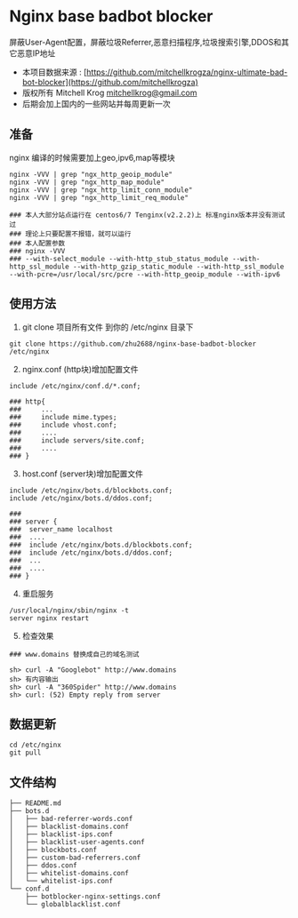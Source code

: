 Nginx base badbot blocker
=====================
屏蔽User-Agent配置，屏蔽垃圾Referrer,恶意扫描程序,垃圾搜索引擎,DDOS和其它恶意IP地址

 - 本项目数据来源 : 
[https://github.com/mitchellkrogza/nginx-ultimate-bad-bot-blocker](https://github.com/mitchellkrogza)
 - 版权所有 Mitchell Krog <mitchellkrog@gmail.com>
 - 后期会加上国内的一些网站并每周更新一次

## 准备
nginx 编译的时候需要加上geo,ipv6,map等模块

```
nginx -VVV | grep "ngx_http_geoip_module"
nginx -VVV | grep "ngx_http_map_module"
nginx -VVV | grep "ngx_http_limit_conn_module"
nginx -VVV | grep "ngx_http_limit_req_module"

### 本人大部分站点运行在 centos6/7 Tenginx(v2.2.2)上 标准nginx版本并没有测试过
### 理论上只要配置不报错，就可以运行
### 本人配置参数
### nginx -VVV
### --with-select_module --with-http_stub_status_module --with-http_ssl_module --with-http_gzip_static_module --with-http_ssl_module --with-pcre=/usr/local/src/pcre --with-http_geoip_module --with-ipv6

```

## 使用方法

1. git clone 项目所有文件 到你的 /etc/nginx 目录下

```
git clone https://github.com/zhu2688/nginx-base-badbot-blocker /etc/nginx
```

2. nginx.conf (http块)增加配置文件

```
include /etc/nginx/conf.d/*.conf;

### http{
###     ...
###     include mime.types;
###     include vhost.conf;
###     ....
###     include servers/site.conf;
###     ....
### }
```

3. host.conf (server块)增加配置文件

```
include /etc/nginx/bots.d/blockbots.conf;
include /etc/nginx/bots.d/ddos.conf;

### 
### server {
###  server_name localhost
###  ....
###  include /etc/nginx/bots.d/blockbots.conf;
###  include /etc/nginx/bots.d/ddos.conf;
###  ...
###  ....
### }

```

4. 重启服务

```
/usr/local/nginx/sbin/nginx -t
server nginx restart
```

5. 检查效果

```
### www.domains 替换成自己的域名测试

sh> curl -A "Googlebot" http://www.domains
sh> 有内容输出
sh> curl -A "360Spider" http://www.domains
sh> curl: (52) Empty reply from server

```

## 数据更新
```
cd /etc/nginx 
git pull
```

## 文件结构
```
├── README.md
├── bots.d
│   ├── bad-referrer-words.conf
│   ├── blacklist-domains.conf
│   ├── blacklist-ips.conf
│   ├── blacklist-user-agents.conf
│   ├── blockbots.conf
│   ├── custom-bad-referrers.conf
│   ├── ddos.conf
│   ├── whitelist-domains.conf
│   └── whitelist-ips.conf
└── conf.d
    ├── botblocker-nginx-settings.conf
    └── globalblacklist.conf
```
